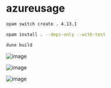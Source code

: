 # azureusage

```sh
opam switch create . 4.13.1
```

```sh
opam install . --deps-only --with-test
```

```sh
dune build
```

![image](https://user-images.githubusercontent.com/19646569/164740618-fccf5a8b-d423-45a5-8b34-0c0b559cee62.png)

![image](https://user-images.githubusercontent.com/19646569/164723978-e917b11a-0d31-4ce2-a001-ce26e3b5bb3e.png)

![image](https://user-images.githubusercontent.com/19646569/164724157-24288b4f-9cc3-422b-b54a-0b1a7e37e67b.png)
